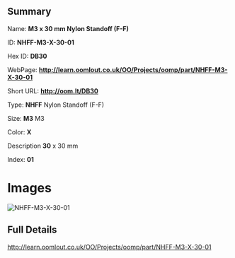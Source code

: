 

## Summary
 
Name: __M3 x 30 mm Nylon Standoff (F-F)__

ID: __NHFF-M3-X-30-01__

Hex ID: __DB30__

WebPage: __http://learn.oomlout.co.uk/OO/Projects/oomp/part/NHFF-M3-X-30-01__

Short URL: __http://oom.lt/DB30__


Type: __NHFF__ Nylon Standoff (F-F) 

Size: __M3__ M3 

Color: __X__  

Description __30__ x 30 mm 

Index: __01__


 # Images
![NHFF-M3-X-30-01](http://oomlout.com/oomp-gen/parts/NHFF-M3-X-30-01/NHFF-M3-X-30-01_420.jpg)



 ## Full Details

 http://learn.oomlout.co.uk/OO/Projects/oomp/part/NHFF-M3-X-30-01















